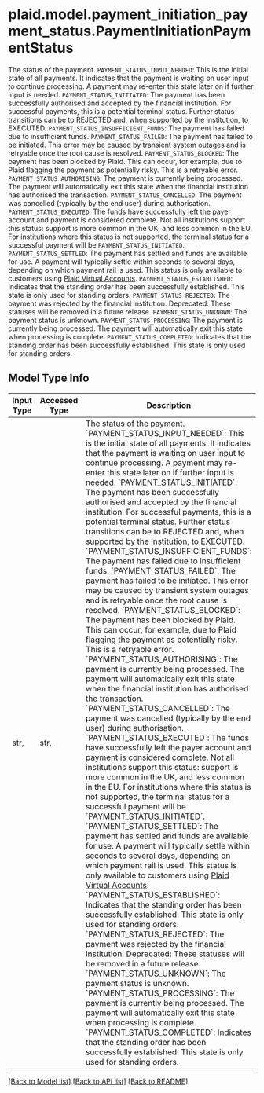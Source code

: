 # plaid.model.payment_initiation_payment_status.PaymentInitiationPaymentStatus

The status of the payment.  `PAYMENT_STATUS_INPUT_NEEDED`: This is the initial state of all payments. It indicates that the payment is waiting on user input to continue processing. A payment may re-enter this state later on if further input is needed.  `PAYMENT_STATUS_INITIATED`: The payment has been successfully authorised and accepted by the financial institution. For successful payments, this is a potential terminal status. Further status transitions can be to REJECTED and, when supported by the institution, to EXECUTED.  `PAYMENT_STATUS_INSUFFICIENT_FUNDS`: The payment has failed due to insufficient funds.  `PAYMENT_STATUS_FAILED`: The payment has failed to be initiated. This error may be caused by transient system outages and is retryable once the root cause is resolved.  `PAYMENT_STATUS_BLOCKED`: The payment has been blocked by Plaid. This can occur, for example, due to Plaid flagging the payment as potentially risky. This is a retryable error.  `PAYMENT_STATUS_AUTHORISING`: The payment is currently being processed. The payment will automatically exit this state when the financial institution has authorised the transaction.  `PAYMENT_STATUS_CANCELLED`: The payment was cancelled (typically by the end user) during authorisation.  `PAYMENT_STATUS_EXECUTED`: The funds have successfully left the payer account and payment is considered complete. Not all institutions support this status: support is more common in the UK, and less common in the EU. For institutions where this status is not supported, the terminal status for a successful payment will be `PAYMENT_STATUS_INITIATED`.  `PAYMENT_STATUS_SETTLED`: The payment has settled and funds are available for use. A payment will typically settle within seconds to several days, depending on which payment rail is used. This status is only available to customers using [Plaid Virtual Accounts](https://plaid.com/docs/virtual-accounts/).  `PAYMENT_STATUS_ESTABLISHED`: Indicates that the standing order has been successfully established. This state is only used for standing orders.  `PAYMENT_STATUS_REJECTED`: The payment was rejected by the financial institution.  Deprecated: These statuses will be removed in a future release.  `PAYMENT_STATUS_UNKNOWN`: The payment status is unknown.  `PAYMENT_STATUS_PROCESSING`: The payment is currently being processed. The payment will automatically exit this state when processing is complete.  `PAYMENT_STATUS_COMPLETED`: Indicates that the standing order has been successfully established. This state is only used for standing orders.

## Model Type Info
Input Type | Accessed Type | Description | Notes
------------ | ------------- | ------------- | -------------
str,  | str,  | The status of the payment.  &#x60;PAYMENT_STATUS_INPUT_NEEDED&#x60;: This is the initial state of all payments. It indicates that the payment is waiting on user input to continue processing. A payment may re-enter this state later on if further input is needed.  &#x60;PAYMENT_STATUS_INITIATED&#x60;: The payment has been successfully authorised and accepted by the financial institution. For successful payments, this is a potential terminal status. Further status transitions can be to REJECTED and, when supported by the institution, to EXECUTED.  &#x60;PAYMENT_STATUS_INSUFFICIENT_FUNDS&#x60;: The payment has failed due to insufficient funds.  &#x60;PAYMENT_STATUS_FAILED&#x60;: The payment has failed to be initiated. This error may be caused by transient system outages and is retryable once the root cause is resolved.  &#x60;PAYMENT_STATUS_BLOCKED&#x60;: The payment has been blocked by Plaid. This can occur, for example, due to Plaid flagging the payment as potentially risky. This is a retryable error.  &#x60;PAYMENT_STATUS_AUTHORISING&#x60;: The payment is currently being processed. The payment will automatically exit this state when the financial institution has authorised the transaction.  &#x60;PAYMENT_STATUS_CANCELLED&#x60;: The payment was cancelled (typically by the end user) during authorisation.  &#x60;PAYMENT_STATUS_EXECUTED&#x60;: The funds have successfully left the payer account and payment is considered complete. Not all institutions support this status: support is more common in the UK, and less common in the EU. For institutions where this status is not supported, the terminal status for a successful payment will be &#x60;PAYMENT_STATUS_INITIATED&#x60;.  &#x60;PAYMENT_STATUS_SETTLED&#x60;: The payment has settled and funds are available for use. A payment will typically settle within seconds to several days, depending on which payment rail is used. This status is only available to customers using [Plaid Virtual Accounts](https://plaid.com/docs/virtual-accounts/).  &#x60;PAYMENT_STATUS_ESTABLISHED&#x60;: Indicates that the standing order has been successfully established. This state is only used for standing orders.  &#x60;PAYMENT_STATUS_REJECTED&#x60;: The payment was rejected by the financial institution.  Deprecated: These statuses will be removed in a future release.  &#x60;PAYMENT_STATUS_UNKNOWN&#x60;: The payment status is unknown.  &#x60;PAYMENT_STATUS_PROCESSING&#x60;: The payment is currently being processed. The payment will automatically exit this state when processing is complete.  &#x60;PAYMENT_STATUS_COMPLETED&#x60;: Indicates that the standing order has been successfully established. This state is only used for standing orders. | must be one of ["PAYMENT_STATUS_INPUT_NEEDED", "PAYMENT_STATUS_PROCESSING", "PAYMENT_STATUS_INITIATED", "PAYMENT_STATUS_COMPLETED", "PAYMENT_STATUS_INSUFFICIENT_FUNDS", "PAYMENT_STATUS_FAILED", "PAYMENT_STATUS_BLOCKED", "PAYMENT_STATUS_UNKNOWN", "PAYMENT_STATUS_EXECUTED", "PAYMENT_STATUS_SETTLED", "PAYMENT_STATUS_AUTHORISING", "PAYMENT_STATUS_CANCELLED", "PAYMENT_STATUS_ESTABLISHED", "PAYMENT_STATUS_REJECTED", ] 

[[Back to Model list]](../../README.md#documentation-for-models) [[Back to API list]](../../README.md#documentation-for-api-endpoints) [[Back to README]](../../README.md)

